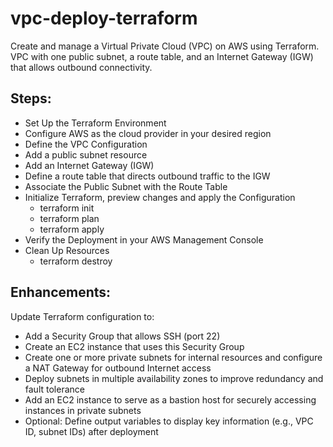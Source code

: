 # vpc-deploy-terraform
Create and manage a Virtual Private Cloud (VPC) on AWS using Terraform.
VPC with one public subnet, a route table, and an Internet Gateway (IGW) that allows outbound connectivity.

## Steps:
- Set Up the Terraform Environment
- Configure AWS as the cloud provider in your desired region
- Define the VPC Configuration
- Add a public subnet resource
- Add an Internet Gateway (IGW)
- Define a route table that directs outbound traffic to the IGW
- Associate the Public Subnet with the Route Table
- Initialize Terraform, preview changes and apply the Configuration
  - terraform init
  - terraform plan
  - terraform apply
- Verify the Deployment in your AWS Management Console
- Clean Up Resources
  - terraform destroy

## Enhancements:
Update Terraform configuration to:
- Add a Security Group that allows SSH (port 22)
- Create an EC2 instance that uses this Security Group
- Create one or more private subnets for internal resources and configure a NAT Gateway for outbound Internet access
- Deploy subnets in multiple availability zones to improve redundancy and fault tolerance
- Add an EC2 instance to serve as a bastion host for securely accessing instances in private subnets
- Optional: Define output variables to display key information (e.g., VPC ID, subnet IDs) after deployment





